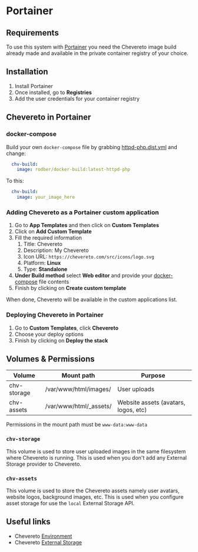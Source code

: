 # Portainer

## Requirements

To use this system with [Portainer](https://www.portainer.io/) you need the Chevereto image build already made and available in the private container registry of your choice.

## Installation

1. Install Portainer
2. Once installed, go to **Registries**
3. Add the user credentials for your container registry

## Chevereto in Portainer

### docker-compose

Build your own `docker-compose` file by grabbing [httpd-php.dist.yml](../docker-compose/httpd-php.dist.yml) and change:

```yml
  chv-build:
    image: rodber/docker-build:latest-httpd-php
```

To this:

```yml
  chv-build:
    image: your_image_here
```

### Adding Chevereto as a Portainer custom application

1. Go to **App Templates** and then click on **Custom Templates**
1. Click on **Add Custom Template**
2. Fill the required information
   1. Title: Chevereto
   2. Description: My Chevereto
   3. Icon URL: `https://chevereto.com/src/icons/logo.svg`
   4. Platform: **Linux**
   5. Type: **Standalone**
3. **Under Build method** select **Web editor** and provide your [docker-compose](#docker-compose) file contents
4. Finish by clicking on **Create custom template**

When done, Chevereto will be available in the custom applications list.

### Deploying Chevereto in Portainer

1. Go to **Custom Templates**, click **Chevereto**
2. Choose your deploy options
3. Finish by clicking on **Deploy the stack**

## Volumes & Permissions

| Volume      | Mount path             | Purpose                              |
| ----------- | ---------------------- | ------------------------------------ |
| chv-storage | /var/www/html/images/  | User uploads                         |
| chv-assets  | /var/www/html/_assets/ | Website assets (avatars, logos, etc) |

Permissions in the mount path must be `www-data:www-data`

### `chv-storage`

This volume is used to store user uploaded images in the same filesystem where Chevereto is running. This is used when you don't add any External Storage provider to Chevereto.

### `chv-assets`

This volume is used to store the Chevereto assets namely user avatars, website logos, background images, etc. This is used when you configure asset storage for use the `local` External Storage API.

## Useful links

* Chevereto [Environment](https://v3-docs.chevereto.com/setup/system/environment.html)
* Chevereto [External Storage](https://v3-docs.chevereto.com/features/integrations/external-storage.html)
